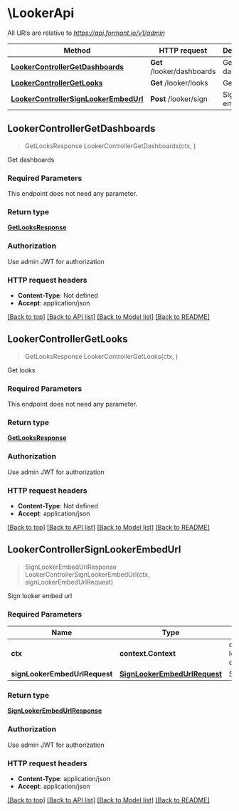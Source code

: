 # \LookerApi

All URIs are relative to *https://api.formant.io/v1/admin*

Method | HTTP request | Description
------------- | ------------- | -------------
[**LookerControllerGetDashboards**](LookerApi.md#LookerControllerGetDashboards) | **Get** /looker/dashboards | Get dashboards
[**LookerControllerGetLooks**](LookerApi.md#LookerControllerGetLooks) | **Get** /looker/looks | Get looks
[**LookerControllerSignLookerEmbedUrl**](LookerApi.md#LookerControllerSignLookerEmbedUrl) | **Post** /looker/sign | Sign looker embed url



## LookerControllerGetDashboards

> GetLooksResponse LookerControllerGetDashboards(ctx, )

Get dashboards

### Required Parameters

This endpoint does not need any parameter.

### Return type

[**GetLooksResponse**](GetLooksResponse.md)

### Authorization

Use admin JWT for authorization

### HTTP request headers

- **Content-Type**: Not defined
- **Accept**: application/json

[[Back to top]](#) [[Back to API list]](../README.md#documentation-for-api-endpoints)
[[Back to Model list]](../README.md#documentation-for-models)
[[Back to README]](../README.md)


## LookerControllerGetLooks

> GetLooksResponse LookerControllerGetLooks(ctx, )

Get looks

### Required Parameters

This endpoint does not need any parameter.

### Return type

[**GetLooksResponse**](GetLooksResponse.md)

### Authorization

Use admin JWT for authorization

### HTTP request headers

- **Content-Type**: Not defined
- **Accept**: application/json

[[Back to top]](#) [[Back to API list]](../README.md#documentation-for-api-endpoints)
[[Back to Model list]](../README.md#documentation-for-models)
[[Back to README]](../README.md)


## LookerControllerSignLookerEmbedUrl

> SignLookerEmbedUrlResponse LookerControllerSignLookerEmbedUrl(ctx, signLookerEmbedUrlRequest)

Sign looker embed url

### Required Parameters


Name | Type | Description  | Notes
------------- | ------------- | ------------- | -------------
**ctx** | **context.Context** | context for authentication, logging, cancellation, deadlines, tracing, etc.
**signLookerEmbedUrlRequest** | [**SignLookerEmbedUrlRequest**](SignLookerEmbedUrlRequest.md)| SignLookerEmbedUrlRequest | 

### Return type

[**SignLookerEmbedUrlResponse**](SignLookerEmbedUrlResponse.md)

### Authorization

Use admin JWT for authorization

### HTTP request headers

- **Content-Type**: application/json
- **Accept**: application/json

[[Back to top]](#) [[Back to API list]](../README.md#documentation-for-api-endpoints)
[[Back to Model list]](../README.md#documentation-for-models)
[[Back to README]](../README.md)

